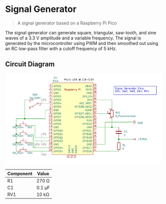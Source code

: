 # Signal Generator

> A signal generator based on a Raspberry Pi Pico

The signal generator can generate square, triangular, saw-tooth, and sine waves of a 3.3 V amplitude and a variable frequency. The signal is generated by the microcontroller using PWM and then smoothed out using an RC low-pass filter with a cutoff frequency of 5 kHz.

## Circuit Diagram

![](./Wave%20Generator.png)

| Component | Value  |
| --------- | ------ |
| R1        | 270 Ω  |
| C1        | 0.1 µF |
| RV1       | 10 kΩ  |
